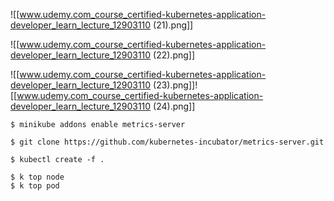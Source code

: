 ![[www.udemy.com_course_certified-kubernetes-application-developer_learn_lecture_12903110 (21).png]]

![[www.udemy.com_course_certified-kubernetes-application-developer_learn_lecture_12903110 (22).png]]

![[www.udemy.com_course_certified-kubernetes-application-developer_learn_lecture_12903110 (23).png]]![[www.udemy.com_course_certified-kubernetes-application-developer_learn_lecture_12903110 (24).png]]

```
$ minikube addons enable metrics-server
```

```
$ git clone https://github.com/kubernetes-incubator/metrics-server.git
```


```
$ kubectl create -f .
```

```
$ k top node
$ k top pod
```